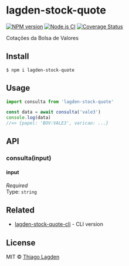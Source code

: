 # lagden-stock-quote

[![NPM version][npm-img]][npm]
[![Node.js CI][ci-img]][ci]
[![Coverage Status][coveralls-img]][coveralls]

[npm-img]:         https://img.shields.io/npm/v/lagden-stock-quote.svg
[npm]:             https://www.npmjs.com/package/lagden-stock-quote
[ci-img]:          https://github.com/lagden/stock-quote/workflows/Node.js%20CI/badge.svg
[ci]:              https://github.com/lagden/stock-quote/actions?query=workflow%3A%22Node.js+CI%22
[coveralls-img]:   https://coveralls.io/repos/github/lagden/stock-quote/badge.svg?branch=master
[coveralls]:       https://coveralls.io/github/lagden/stock-quote?branch=master


Cotações da Bolsa de Valores


## Install

```
$ npm i lagden-stock-quote
```


## Usage

```javascript
import consulta from 'lagden-stock-quote'

const data = await consulta('vale3')
console.log(data)
//=> {papel: 'BOV:VALE3', varicao: ...}
```


## API

### consulta(input)

#### input

*Required*  
Type: `string`


## Related

- [lagden-stock-quote-cli](https://github.com/lagden/stock-quote-cli) - CLI version


## License

MIT © [Thiago Lagden](https://github.com/lagden)
